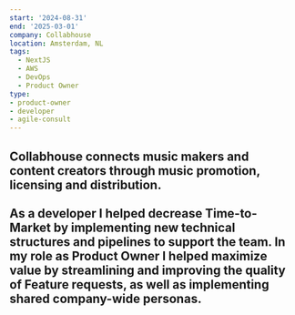 ```yaml
---
start: '2024-08-31'
end: '2025-03-01'
company: Collabhouse
location: Amsterdam, NL
tags:
  - NextJS
  - AWS
  - DevOps
  - Product Owner
type:
- product-owner
- developer
- agile-consult
---
```

Collabhouse connects music makers and content creators through music promotion, licensing and distribution.<br><br>As a developer I helped decrease Time-to-Market by implementing new technical structures and pipelines to support the team. In my role as Product Owner I helped maximize value by streamlining and improving the quality of Feature requests, as well as implementing shared company-wide personas. 
---